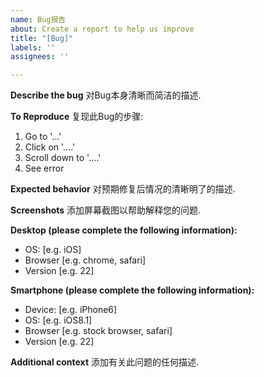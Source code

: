 ```yaml
---
name: Bug报告
about: Create a report to help us improve
title: "[Bug]"
labels: ''
assignees: ''

---
```


**Describe the bug**
对Bug本身清晰而简洁的描述.

**To Reproduce**
复现此Bug的步骤:
1. Go to '...'
2. Click on '....'
3. Scroll down to '....'
4. See error

**Expected behavior**
对预期修复后情况的清晰明了的描述.

**Screenshots**
添加屏幕截图以帮助解释您的问题.

**Desktop (please complete the following information):**
 - OS: [e.g. iOS]
 - Browser [e.g. chrome, safari]
 - Version [e.g. 22]

**Smartphone (please complete the following information):**
 - Device: [e.g. iPhone6]
 - OS: [e.g. iOS8.1]
 - Browser [e.g. stock browser, safari]
 - Version [e.g. 22]

**Additional context**
添加有关此问题的任何描述.
